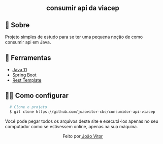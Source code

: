 <h2 align="center">
  <p>consumir api da viacep</p>
</h2>

<h2>🧾 Sobre</h2>
<p> Projeto simples de estudo para se ter uma pequena noção de como consumir api em Java.</p>

<h2>🔧 Ferramentas</h2>
<ul>
    <li>
    <a href="https://www.oracle.com/br/java/technologies/javase-jdk11-downloads.html">Java 11</a>
    </li>
    <li>
    <a href="https://spring.io/projects/spring-boot">Spring Boot</a>
    </li>
    <li>
    <a href="#">Rest Template</a>
    </li>     
</ul>

<h2>👨‍💻 Como configurar</h2>

```bash
  # Clone o projeto
  $ git clone https://github.com/joaovitor-cbc/consumidor-api-viacep
```

<p>Você pode pegar todos os arquivos deste site e executá-los apenas no seu computador como se estivessem online, apenas na sua máquina.</a>


<p align="center">Feito por<a href="https://www.linkedin.com/in/joão-vitor-araujo"> João Vitor</a></p>